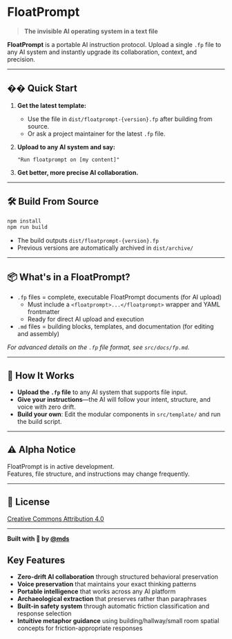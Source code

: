 # FloatPrompt

> **The invisible AI operating system in a text file**

**FloatPrompt** is a portable AI instruction protocol. Upload a single `.fp` file to any AI system and instantly upgrade its collaboration, context, and precision.

---

## �� Quick Start

1. **Get the latest template:**
   - Use the file in `dist/floatprompt-{version}.fp` after building from source.
   - Or ask a project maintainer for the latest `.fp` file.

2. **Upload to any AI system and say:**
   ```
   "Run floatprompt on [my content]"
   ```

3. **Get better, more precise AI collaboration.**

---

## 🛠️ Build From Source

```bash
npm install
npm run build
```

- The build outputs `dist/floatprompt-{version}.fp`
- Previous versions are automatically archived in `dist/archive/`

---

## 📦 What's in a FloatPrompt?

- `.fp` files = complete, executable FloatPrompt documents (for AI upload)
  - Must include a `<floatprompt>...</floatprompt>` wrapper and YAML frontmatter
  - Ready for direct AI upload and execution
- `.md` files = building blocks, templates, and documentation (for editing and assembly)

_For advanced details on the `.fp` file format, see `src/docs/fp.md`._

---

## 🧠 How It Works

- **Upload the `.fp` file** to any AI system that supports file input.
- **Give your instructions**—the AI will follow your intent, structure, and voice with zero drift.
- **Build your own**: Edit the modular components in `src/template/` and run the build script.

---

## ⚠️ Alpha Notice

FloatPrompt is in active development.  
Features, file structure, and instructions may change frequently.

---

## 📄 License

[Creative Commons Attribution 4.0](LICENSE)

---

**Built with 🤖 by [@mds](https://twitter.com/mds)**

## Key Features

- **Zero-drift AI collaboration** through structured behavioral preservation
- **Voice preservation** that maintains your exact thinking patterns
- **Portable intelligence** that works across any AI platform
- **Archaeological extraction** that preserves rather than paraphrases
- **Built-in safety system** through automatic friction classification and response selection
- **Intuitive metaphor guidance** using building/hallway/small room spatial concepts for friction-appropriate responses
